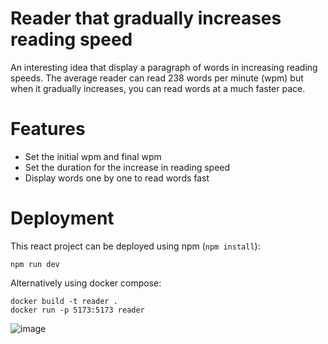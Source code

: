 # Reader that gradually increases reading speed

An interesting idea that display a paragraph of words in increasing reading speeds. The average reader can read 238 words per minute (wpm) but when it gradually increases, you can read words at a much faster pace. 

# Features 
- Set the initial wpm and final wpm
- Set the duration for the increase in reading speed
- Display words one by one to read words fast

# Deployment

This react project can be deployed using npm (`npm install`):

```
npm run dev
```

Alternatively using docker compose: 
```
docker build -t reader .
docker run -p 5173:5173 reader
```


![image](https://github.com/user-attachments/assets/5edde4a5-7301-4a00-a7c5-25a213c191dd)
